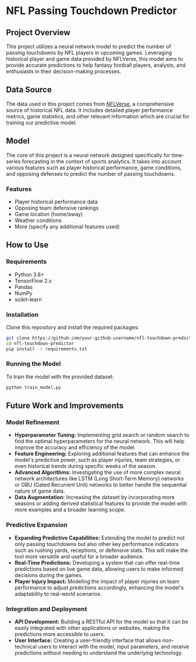 # NFL Passing Touchdown Predictor

## Project Overview
This project utilizes a neural network model to predict the number of passing touchdowns by NFL players in upcoming games. Leveraging historical player and game data provided by NFLVerse, this model aims to provide accurate predictions to help fantasy football players, analysts, and enthusiasts in their decision-making processes.

## Data Source
The data used in this project comes from [NFLVerse](https://github.com/nflverse/nflverse-data/releases?page=2), a comprehensive source of historical NFL data. It includes detailed player performance metrics, game statistics, and other relevant information which are crucial for training our predictive model.

## Model
The core of this project is a neural network designed specifically for time-series forecasting in the context of sports analytics. It takes into account various features such as player historical performance, game conditions, and opposing defenses to predict the number of passing touchdowns.

### Features
- Player historical performance data
- Opposing team defensive rankings
- Game location (home/away)
- Weather conditions
- More (specify any additional features used)

## How to Use
### Requirements
- Python 3.8+
- TensorFlow 2.x
- Pandas
- NumPy
- scikit-learn

### Installation
Clone this repository and install the required packages:

```bash
git clone https://github.com/your-github-username/nfl-touchdown-predictor.git
cd nfl-touchdown-predictor
pip install -r requirements.txt
```

### Running the Model
To train the model with the provided dataset:

```bash
python train_model.py
```

## Future Work and Improvements

### Model Refinement
- **Hyperparameter Tuning:** Implementing grid search or random search to find the optimal hyperparameters for the neural network. This will help improve the accuracy and efficiency of the model.
- **Feature Engineering:** Exploring additional features that can enhance the model's predictive power, such as player injuries, team strategies, or even historical trends during specific weeks of the season.
- **Advanced Algorithms:** Investigating the use of more complex neural network architectures like LSTM (Long Short-Term Memory) networks or GRU (Gated Recurrent Unit) networks to better handle the sequential nature of game data.
- **Data Augmentation:** Increasing the dataset by incorporating more seasons or adding derived statistical features to provide the model with more examples and a broader learning scope.

### Predictive Expansion
- **Expanding Predictive Capabilities:** Extending the model to predict not only passing touchdowns but also other key performance indicators such as rushing yards, receptions, or defensive stats. This will make the tool more versatile and useful for a broader audience.
- **Real-Time Predictions:** Developing a system that can offer real-time predictions based on live game data, allowing users to make informed decisions during the games.
- **Player Injury Impact:** Modeling the impact of player injuries on team performance to adjust predictions accordingly, enhancing the model's adaptability to real-world scenarios.

### Integration and Deployment
- **API Development:** Building a RESTful API for the model so that it can be easily integrated with other applications or websites, making the predictions more accessible to users.
- **User Interface:** Creating a user-friendly interface that allows non-technical users to interact with the model, input parameters, and receive predictions without needing to understand the underlying technology.